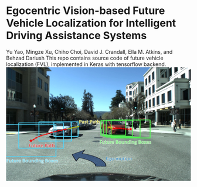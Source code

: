 # Egocentric Vision-based Future Vehicle Localization for Intelligent Driving Assistance Systems
Yu Yao, Mingze Xu, Chiho Choi, David J. Crandall, Ella M. Atkins, and Behzad Dariush
This repo contains source code of future vehicle localization (FVL), implemented in Keras with tensorflow backend.
![introduction](/data/samples/ad.jpg?raw=true)